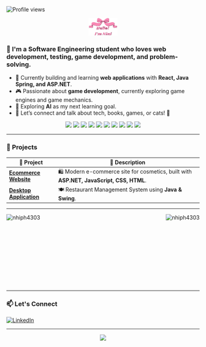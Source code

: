 ![Profile views](https://komarev.com/ghpvc/?username=aj7tt&color=green) 
<p align="center">
  <a href="https://github.com/nhiph4303">
    <img width="15%" alt="Hello, I'm Nini" src="./assets/nini.png" />
  </a>
</p>

### 🌷 I'm a Software Engineering student who loves web development, testing, game development, and problem-solving.

- 🔭 Currently building and learning **web applications** with **React, Java Spring, and ASP.NET**.  
- 🎮 Passionate about **game development**, currently exploring game engines and game mechanics.  
- 🌱 Exploring **AI** as my next learning goal.  
- 💬 Let’s connect and talk about tech, books, games, or cats! 🚀  

<p align="center">
  <img src="https://img.shields.io/badge/Java-ED8B00?style=for-the-badge&logo=java&logoColor=white"/>
  <img src="https://img.shields.io/badge/JavaScript-F7DF1E?style=for-the-badge&logo=javascript&logoColor=black"/>
  <img src="https://img.shields.io/badge/HTML-E34F26?style=for-the-badge&logo=html5&logoColor=white"/>
  <img src="https://img.shields.io/badge/CSS-1572B6?style=for-the-badge&logo=css3&logoColor=white"/>
  <img src="https://img.shields.io/badge/PHP-777BB4?style=for-the-badge&logo=php&logoColor=white"/>
  <img src="https://img.shields.io/badge/React-20232A?style=for-the-badge&logo=react&logoColor=61DAFB"/>
  <img src="https://img.shields.io/badge/.NET-5C2D91?style=for-the-badge&logo=.net&logoColor=white"/>
  <img src="https://img.shields.io/badge/MySQL-005C84?style=for-the-badge&logo=mysql&logoColor=white"/>
  <img src="https://img.shields.io/badge/Git-F05032?style=for-the-badge&logo=git&logoColor=white"/>
  <img src="https://img.shields.io/badge/GitHub-181717?style=for-the-badge&logo=github&logoColor=white"/>
</p>


---
### 🔭 Projects  

| 📝 Project | 📄 Description |
|-------------|-----------------------------------------------------------------------|
| **[Ecommerce Website](https://github.com/nhiph4303/cosmetic-ecommerce-website)** | 🛍️ Modern e-commerce site for cosmetics, built with **ASP.NET, JavaScript, CSS, HTML**. |
| **[Desktop Application](https://github.com/nhiph4303/Restaurant-management-system)** | 🍽️ Restaurant Management System using **Java & Swing**. |

---
<div style="display: flex; flex-wrap: wrap; justify-content: space-between; align-items: stretch; gap: 10px;">
  <img height=185 style="object-fit: contain;" src="https://github-readme-stats.vercel.app/api/top-langs?username=nhiph4303&show_icons=true&locale=en&layout=compact&theme=prussian&border_radius=15&hide_border=true" alt="nhiph4303" />
  <img height=185 style="object-fit: contain;" src="https://github-readme-streak-stats.herokuapp.com/?user=nhiph4303&theme=prussian&border_radius=15&hide_border=true" alt="nhiph4303" />
</div>


---
### 📫 Let's Connect

<a href="https://www.linkedin.com/in/nhiphan4303/" target="blank">
  <img align="center" src="https://raw.githubusercontent.com/rahuldkjain/github-profile-readme-generator/master/src/images/icons/Social/linked-in-alt.svg" alt="LinkedIn" height="30" width="40" />
</a>

---
<p align="center">
  <img src="https://media0.giphy.com/media/v1.Y2lkPTc5MGI3NjExanhpZWRlaG56dWdwYWYwYTlicXZodnFjcTlpMDJjZGhnZzdqanp4ZSZlcD12MV9pbnRlcm5hbF9naWZfYnlfaWQmY3Q9Zw/xUPGcoAz42EifznB5u/giphy.gif" width="500"/>
</p>
